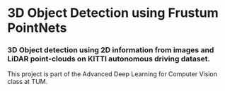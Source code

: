 # 3D Object Detection using Frustum PointNets
### 3D Object detection using 2D information from images and LiDAR point-clouds on KITTI autonomous driving dataset.

This project is part of the Advanced Deep Learning for Computer Vision class at TUM.


